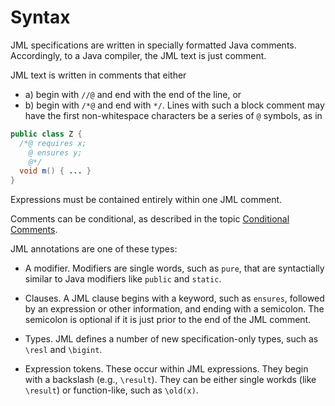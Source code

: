 # Syntax

JML specifications are written in specially formatted Java comments.
Accordingly, to a Java compiler, the JML text is just comment.

JML text is written in comments that either
* a) begin with `//@` and end with the end of the line, or
* b) begin with `/*@` and end with `*/`. Lines with such a block comment
may have the first non-whitespace characters be a series of `@` symbols,
as in
```java
public class Z {
  /*@ requires x;
    @ ensures y;
    @*/
  void m() { ... }
}
```

Expressions must be contained entirely within one JML comment.

Comments can be conditional, as described in the topic [Conditional Comments](ConditionalComments).

JML annotations are one of these types:
* A modifier. Modifiers are single words, such as `pure`, that are syntactially similar to Java modifiers like `public` and `static`.

* Clauses. A JML clause begins with a keyword, such as `ensures`, followed by
an expression or other information, and ending with a semicolon. The semicolon
is optional if it is just prior to the end of the JML comment.

* Types. JML defines a number of new specification-only types, such as `\resl` and `\bigint`.

* Expression tokens. These occur within JML expressions.
They begin with a backslash (e.g., `\result`). They can be either 
single workds (like `\result`) or function-like, such as `\old(x)`.

